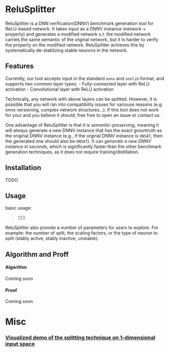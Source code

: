 # ReluSplitter

ReluSplitter is a DNN verification(DNNV) benchmark generation tool for ReLU-based network. It takes input as a DNNV instance (network + property) and generates a modified network s.t. the modified network carries the same semantic of the orginal network, but it is harder to verify the property on the modified network. ReluSplitter achieves this by systematically de-stablizing stable neurons in the network. 

## Features
Currently, our tool accepts input in the standard `onnx` and `vnnlib` format, and
supports two common layer types.
    - Fully-connected layer with ReLU activation
    - Convolutional layer with ReLU activation

Technically, any network with above layers can be splitted. However, it is possible that you will ran into compatibility issues for variouse reasons (e.g. onnx versioning, complex network structures...). If this tool does not work for your and you believe it should, free free to open an issue or contact us.

One advantage of ReluSplitter is that it is *semantic-preserving*, meaning it will always generate a new DNNV instance that has the exact grountruth as the original DNNV instance (e.g., if the orginal DNNV instance is `UNSAT`, then the generated one should also be `UNSAT`). It can *generate a new DNNV instance in seconds*, which is significantly faster than the other benchmark generation techniques, as it does not require training/distillation. 



## Installation
TODO

## Usage
basic usage:
> 123

ReluSplitter also provide a number of parameters for users to explore. For example: the number of split, the scaling factors, or the type of neuron to split (stably active, stably inactive, unstable). 

## Algorithm and Proff
#### Algorithm
Coming soon

#### Proof
Coming soon

# Misc
### [Visualized demo of the splitting technique on 1-dimensional input space](https://www.desmos.com/calculator/kthart02fb)


